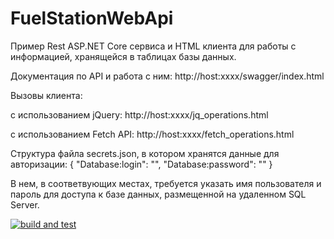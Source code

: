 # FuelStationWebApi
Пример Rest ASP.NET Core сервиса и HTML клиента для работы с информацией, хранящейся в таблицах базы данных.

Документация по API и работа с ним: http://host:xxxx/swagger/index.html

Вызовы клиента:

с использованием jQuery: http://host:xxxx/jq_operations.html

с использованием Fetch API: http://host:xxxx/fetch_operations.html

Структура файла secrets.json, в котором хранятся данные для авторизации:
{
  "Database:login": "",
  "Database:password": ""
}

В нем, в соответвующих  местах, требуется указать имя пользователя и пароль для доступа к базе данных, размещенной на удаленном SQL Server. 

[![build and test](https://github.com/Olgasn/FuelStationWebApi/actions/workflows/deployment.yml/badge.svg?branch=simple)](https://github.com/Olgasn/FuelStationWebApi/actions/workflows/deployment.yml)
